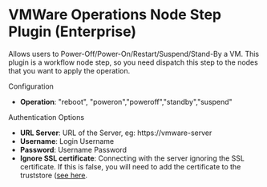 # VMWare Operations Node Step Plugin (Enterprise)

Allows users to Power-Off/Power-On/Restart/Suspend/Stand-By a VM.
This plugin is a workflow node step, so you need dispatch this step to the nodes that you want to apply the operation.

Configuration

- **Operation**: "reboot", "poweron","poweroff","standby","suspend"

Authentication Options

- **URL Server**: URL of the Server, eg: https://vmware-server
- **Username**: Login Username
- **Password**: Username Password
- **Ignore SSL certificate**: Connecting with the server ignoring the SSL certificate. If this is false, you will need to add the certificate to the truststore ([see here](/administration/projects/resource-model-sources/vmware.md#connecting-using-certificate]).

